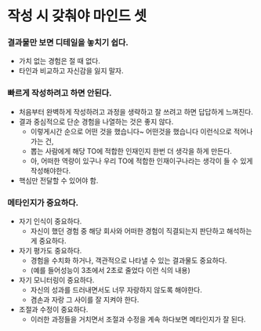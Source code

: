 # 작성 시 갖춰야 마인드 셋

### 결과물만 보면 디테일을 놓치기 쉽다.

* 가치 없는 경험은 절 때 없다.
* 타인과 비교하고 자신감을 잃지 말자.



### 빠르게 작성하려고 하면 안된다.

* 처음부터 완벽하게 작성하려고 과정을 생략하고 잘 쓰려고 하면 답답하게 느껴진다.
* 결과 중심적으로 단순 경험을 나열하는 것은 좋지 않다.
  * 이렇게시간 순으로 어떤 것을 했습니다\~ 어떤것을 했습니다 이런식으로 적어나가는 건,
  * 뽑는 사람에게 해당 TO에 적합한 인재인지 한번 더 생각을 하게 만든다.
  * 아, 어떠한 역량이 있구나 우리 TO에 적합한 인재이구나라는 생각이 들 수 있게 작성해야한다.
* 핵심만 전달할 수 있어야 함.



### 메타인지가 중요하다.

* 자기 인식이 중요하다.
  * 자신이 했던 경험 중 해당 회사와 어떠한 경험이 직결되는지 판단하고 해석하는 게 중요하다.
* 자기 평가도 중요하다.
  * 경험을 수치화 하거나, 객관적으로 나타낼 수 있는 결과물도 중요하다.
  * (예를  들어성능이 3초에서 2초로 줄었다 이런 식의 내용)
* 자기 모니터링이 중요하다.
  * 자신의 성과를 드러내면서도 너무 자랑하지 않도록 해야한다.
  * 겸손과 자랑 그 사이를 잘 지켜야 한다.
* 조절과 수정이 중요하다.
  * 이러한 과정들을 거치면서 조절과 수정을 계속 하다보면 메타인지가 잘 된다.
